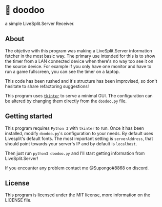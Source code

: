 # 💩 doodoo
a simple LiveSplit.Server Receiver.

## About
The objetive with this program was making a LiveSplit.Server information fetcher in the most basic way. The primary use intended for this is to show the timer from a LAN connected device when there's no way too see it on the source device. For example if you only have one monitor and have to run a game fullscreen, you can see the timer on a laptop.

This code has been rushed and it's structure has been improvised, so don't hesitate to share refactoring suggestions!

This program uses [`tkinter`](https://wiki.python.org/moin/TkInter) to serve a minimal GUI. The configuration can be altered by changing them directly from the `doodoo.py` file.

## Getting started
This program requires `Python 3` with `tkinter` to run. Once it has been installed, modify `doodoo.py`'s configuration to your needs. By default uses Livesplit's default fonts. The most important setting is `serverAddress`, that should point towards your server's IP and by default is `localhost`.

Then just run `python3 doodoo.py` and I'll start getting information from LiveSplit.Server!

If you encounter any problem contact me @Supongo#8868 on discord.

## License
This program is licensed under the MIT license, more information on the LICENSE file.
